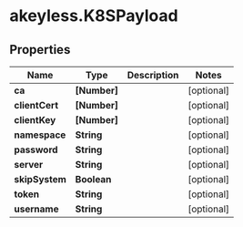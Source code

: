 # akeyless.K8SPayload

## Properties

Name | Type | Description | Notes
------------ | ------------- | ------------- | -------------
**ca** | **[Number]** |  | [optional] 
**clientCert** | **[Number]** |  | [optional] 
**clientKey** | **[Number]** |  | [optional] 
**namespace** | **String** |  | [optional] 
**password** | **String** |  | [optional] 
**server** | **String** |  | [optional] 
**skipSystem** | **Boolean** |  | [optional] 
**token** | **String** |  | [optional] 
**username** | **String** |  | [optional] 


